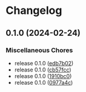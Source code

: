 # Changelog

## 0.1.0 (2024-02-24)


### Miscellaneous Chores

* release 0.1.0 ([edb7b02](https://github.com/yitengjun/release-please-demo/commit/edb7b021c2c9f95ee0e331e1b2c26883575e66b1))
* release 0.1.0 ([cb57fcc](https://github.com/yitengjun/release-please-demo/commit/cb57fcc53084eaddc0be95fa7dfa4fd7a0ff8681))
* release 0.1.0 ([1910bc0](https://github.com/yitengjun/release-please-demo/commit/1910bc0df28f8c02e2b5a3b0bc2eb63681029fde))
* release 0.1.0 ([0977a4c](https://github.com/yitengjun/release-please-demo/commit/0977a4cb47cf0d36e046a3ae5fee7322416c083e))

